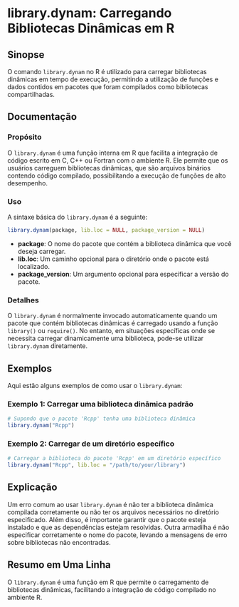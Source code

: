 <!--
Meta Description: # library.dynam: Carregando Bibliotecas Dinâmicas em R ## Sinopse O comando `library.dynam` no R é utilizado para carregar bibliotecas dinâmicas em te...
Meta Keywords: library, dynam, que, pacote, bibliotecas
-->

# library.dynam: Carregando Bibliotecas Dinâmicas em R

## Sinopse
O comando `library.dynam` no R é utilizado para carregar bibliotecas dinâmicas em tempo de execução, permitindo a utilização de funções e dados contidos em pacotes que foram compilados como bibliotecas compartilhadas.

## Documentação
### Propósito
O `library.dynam` é uma função interna em R que facilita a integração de código escrito em C, C++ ou Fortran com o ambiente R. Ele permite que os usuários carreguem bibliotecas dinâmicas, que são arquivos binários contendo código compilado, possibilitando a execução de funções de alto desempenho.

### Uso
A sintaxe básica do `library.dynam` é a seguinte:

```R
library.dynam(package, lib.loc = NULL, package_version = NULL)
```

- **package**: O nome do pacote que contém a biblioteca dinâmica que você deseja carregar.
- **lib.loc**: Um caminho opcional para o diretório onde o pacote está localizado.
- **package_version**: Um argumento opcional para especificar a versão do pacote.

### Detalhes
O `library.dynam` é normalmente invocado automaticamente quando um pacote que contém bibliotecas dinâmicas é carregado usando a função `library()` ou `require()`. No entanto, em situações específicas onde se necessita carregar dinamicamente uma biblioteca, pode-se utilizar `library.dynam` diretamente.

## Exemplos
Aqui estão alguns exemplos de como usar o `library.dynam`:

### Exemplo 1: Carregar uma biblioteca dinâmica padrão
```R
# Supondo que o pacote 'Rcpp' tenha uma biblioteca dinâmica
library.dynam("Rcpp")
```

### Exemplo 2: Carregar de um diretório específico
```R
# Carregar a biblioteca do pacote 'Rcpp' em um diretório específico
library.dynam("Rcpp", lib.loc = "/path/to/your/library")
```

## Explicação
Um erro comum ao usar `library.dynam` é não ter a biblioteca dinâmica compilada corretamente ou não ter os arquivos necessários no diretório especificado. Além disso, é importante garantir que o pacote esteja instalado e que as dependências estejam resolvidas. Outra armadilha é não especificar corretamente o nome do pacote, levando a mensagens de erro sobre bibliotecas não encontradas.

## Resumo em Uma Linha
O `library.dynam` é uma função em R que permite o carregamento de bibliotecas dinâmicas, facilitando a integração de código compilado no ambiente R.